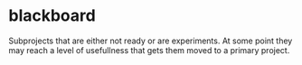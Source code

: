 # blackboard

Subprojects that are either not ready or are experiments.  At some point they may reach a level of usefullness that
gets them moved to a primary project.
